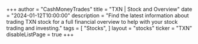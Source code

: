 +++
author = "CashMoneyTrades"
title = "TXN | Stock and Overview"
date = "2024-01-12T10:00:00"
description = "Find the latest information about trading TXN stock for a full financial overview to help with your stock trading and investing."
tags = [
   "Stocks",
]
layout = "stocks"
ticker = "TXN"
disableListPage = true
+++
